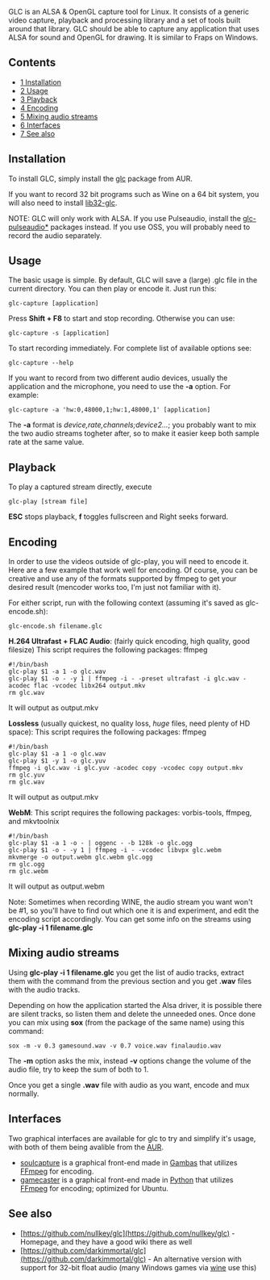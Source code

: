 GLC is an ALSA & OpenGL capture tool for Linux. It consists of a generic video capture, playback and processing library and a set of tools built around that library. GLC should be able to capture any application that uses ALSA for sound and OpenGL for drawing. It is similar to Fraps on Windows.

## Contents

*   [1 Installation](#Installation)
*   [2 Usage](#Usage)
*   [3 Playback](#Playback)
*   [4 Encoding](#Encoding)
*   [5 Mixing audio streams](#Mixing_audio_streams)
*   [6 Interfaces](#Interfaces)
*   [7 See also](#See_also)

## Installation

To install GLC, simply install the [glc](https://aur.archlinux.org/packages/glc/) package from AUR.

If you want to record 32 bit programs such as Wine on a 64 bit system, you will also need to install [lib32-glc](https://aur.archlinux.org/packages/lib32-glc/).

NOTE: GLC will only work with ALSA. If you use Pulseaudio, install the [glc-pulseaudio*](https://aur.archlinux.org/packages.php?O=0&K=glc-pulseaudio&do_Search=Pesquisar) packages instead. If you use OSS, you will probably need to record the audio separately.

## Usage

The basic usage is simple. By default, GLC will save a (large) .glc file in the current directory. You can then play or encode it. Just run this:

```
glc-capture [application]

```

Press **Shift + F8** to start and stop recording. Otherwise you can use:

```
glc-capture -s [application]

```

To start recording immediately. For complete list of available options see:

```
glc-capture --help

```

If you want to record from two different audio devices, usually the application and the microphone, you need to use the **-a** option. For example:

```
glc-capture -a 'hw:0,48000,1;hw:1,48000,1' [application]

```

The **-a** format is *device,rate,channels;device2...*; you probably want to mix the two audio streams togheter after, so to make it easier keep both sample rate at the same value.

## Playback

To play a captured stream directly, execute

```
glc-play [stream file]

```

**ESC** stops playback, **f** toggles fullscreen and Right seeks forward.

## Encoding

In order to use the videos outside of glc-play, you will need to encode it. Here are a few example that work well for encoding. Of course, you can be creative and use any of the formats supported by ffmpeg to get your desired result (mencoder works too, I'm just not familiar with it).

For either script, run with the following context (assuming it's saved as glc-encode.sh):

```
glc-encode.sh filename.glc

```

**H.264 Ultrafast + FLAC Audio**: (fairly quick encoding, high quality, good filesize) This script requires the following packages: ffmpeg

```
#!/bin/bash
glc-play $1 -a 1 -o glc.wav
glc-play $1 -o - -y 1 | ffmpeg -i - -preset ultrafast -i glc.wav -acodec flac -vcodec libx264 output.mkv
rm glc.wav

```

It will output as output.mkv

**Lossless** (usually quickest, no quality loss, *huge* files, need plenty of HD space): This script requires the following packages: ffmpeg

```
#!/bin/bash
glc-play $1 -a 1 -o glc.wav
glc-play $1 -y 1 -o glc.yuv
ffmpeg -i glc.wav -i glc.yuv -acodec copy -vcodec copy output.mkv
rm glc.yuv
rm glc.wav

```

It will output as output.mkv

**WebM**: This script requires the following packages: vorbis-tools, ffmpeg, and mkvtoolnix

```
#!/bin/bash
glc-play $1 -a 1 -o - | oggenc - -b 128k -o glc.ogg
glc-play $1 -o - -y 1 | ffmpeg -i - -vcodec libvpx glc.webm
mkvmerge -o output.webm glc.webm glc.ogg
rm glc.ogg
rm glc.webm

```

It will output as output.webm

Note: Sometimes when recording WINE, the audio stream you want won't be #1, so you'll have to find out which one it is and experiment, and edit the encoding script accordingly. You can get some info on the streams using **glc-play -i 1 filename.glc**

## Mixing audio streams

Using **glc-play -i 1 filename.glc** you get the list of audio tracks, extract them with the command from the previous section and you get **.wav** files with the audio tracks.

Depending on how the application started the Alsa driver, it is possible there are silent tracks, so listen them and delete the unneeded ones. Once done you can mix using **sox** (from the package of the same name) using this command:

```
sox -m -v 0.3 gamesound.wav -v 0.7 voice.wav finalaudio.wav

```

The **-m** option asks the mix, instead **-v** options change the volume of the audio file, try to keep the sum of both to 1.

Once you get a single **.wav** file with audio as you want, encode and mux normally.

## Interfaces

Two graphical interfaces are available for glc to try and simplify it's usage, with both of them being avalible from the [AUR](/index.php/AUR "AUR").

*   [soulcapture](https://aur.archlinux.org/packages/soulcapture/) is a graphical front-end made in [Gambas](/index.php/Gambas "Gambas") that utilizes [FFmpeg](/index.php/FFmpeg "FFmpeg") for encoding.
*   [gamecaster](https://aur.archlinux.org/packages/gamecaster/) is a graphical front-end made in [Python](/index.php/Python "Python") that utilizes [FFmpeg](/index.php/FFmpeg "FFmpeg") for encoding; optimized for Ubuntu.

## See also

*   [https://github.com/nullkey/glc](https://github.com/nullkey/glc) - Homepage, and they have a good wiki there as well
*   [https://github.com/darkimmortal/glc](https://github.com/darkimmortal/glc) - An alternative version with support for 32-bit float audio (many Windows games via [wine](/index.php/Wine "Wine") use this)